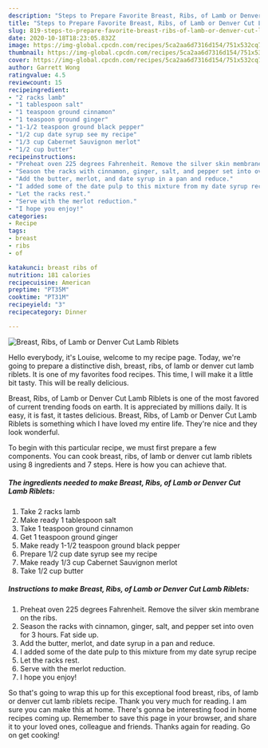 ```yaml
---
description: "Steps to Prepare Favorite Breast, Ribs, of Lamb or Denver Cut Lamb Riblets"
title: "Steps to Prepare Favorite Breast, Ribs, of Lamb or Denver Cut Lamb Riblets"
slug: 819-steps-to-prepare-favorite-breast-ribs-of-lamb-or-denver-cut-lamb-riblets
date: 2020-10-18T18:23:05.832Z
image: https://img-global.cpcdn.com/recipes/5ca2aa6d7316d154/751x532cq70/breast-ribs-of-lamb-or-denver-cut-lamb-riblets-recipe-main-photo.jpg
thumbnail: https://img-global.cpcdn.com/recipes/5ca2aa6d7316d154/751x532cq70/breast-ribs-of-lamb-or-denver-cut-lamb-riblets-recipe-main-photo.jpg
cover: https://img-global.cpcdn.com/recipes/5ca2aa6d7316d154/751x532cq70/breast-ribs-of-lamb-or-denver-cut-lamb-riblets-recipe-main-photo.jpg
author: Garrett Wong
ratingvalue: 4.5
reviewcount: 15
recipeingredient:
- "2 racks lamb"
- "1 tablespoon salt"
- "1 teaspoon ground cinnamon"
- "1 teaspoon ground ginger"
- "1-1/2 teaspoon ground black pepper"
- "1/2 cup date syrup see my recipe"
- "1/3 cup Cabernet Sauvignon merlot"
- "1/2 cup butter"
recipeinstructions:
- "Preheat oven 225 degrees Fahrenheit. Remove the silver skin membrane on the ribs."
- "Season the racks with cinnamon, ginger, salt, and pepper set into oven for 3 hours. Fat side up."
- "Add the butter, merlot, and date syrup in a pan and reduce."
- "I added some of the date pulp to this mixture from my date syrup recipe"
- "Let the racks rest."
- "Serve with the merlot reduction."
- "I hope you enjoy!"
categories:
- Recipe
tags:
- breast
- ribs
- of

katakunci: breast ribs of 
nutrition: 181 calories
recipecuisine: American
preptime: "PT35M"
cooktime: "PT31M"
recipeyield: "3"
recipecategory: Dinner

---
```



![Breast, Ribs, of Lamb or Denver Cut Lamb Riblets](https://img-global.cpcdn.com/recipes/5ca2aa6d7316d154/751x532cq70/breast-ribs-of-lamb-or-denver-cut-lamb-riblets-recipe-main-photo.jpg)

Hello everybody, it's Louise, welcome to my recipe page. Today, we're going to prepare a distinctive dish, breast, ribs, of lamb or denver cut lamb riblets. It is one of my favorites food recipes. This time, I will make it a little bit tasty. This will be really delicious.

Breast, Ribs, of Lamb or Denver Cut Lamb Riblets is one of the most favored of current trending foods on earth. It is appreciated by millions daily. It is easy, it is fast, it tastes delicious. Breast, Ribs, of Lamb or Denver Cut Lamb Riblets is something which I have loved my entire life. They're nice and they look wonderful.




To begin with this particular recipe, we must first prepare a few components. You can cook breast, ribs, of lamb or denver cut lamb riblets using 8 ingredients and 7 steps. Here is how you can achieve that.

<!--inarticleads1-->

##### The ingredients needed to make Breast, Ribs, of Lamb or Denver Cut Lamb Riblets:

1. Take 2 racks lamb
1. Make ready 1 tablespoon salt
1. Take 1 teaspoon ground cinnamon
1. Get 1 teaspoon ground ginger
1. Make ready 1-1/2 teaspoon ground black pepper
1. Prepare 1/2 cup date syrup see my recipe
1. Make ready 1/3 cup Cabernet Sauvignon merlot
1. Take 1/2 cup butter




<!--inarticleads2-->

##### Instructions to make Breast, Ribs, of Lamb or Denver Cut Lamb Riblets:

1. Preheat oven 225 degrees Fahrenheit. Remove the silver skin membrane on the ribs.
1. Season the racks with cinnamon, ginger, salt, and pepper set into oven for 3 hours. Fat side up.
1. Add the butter, merlot, and date syrup in a pan and reduce.
1. I added some of the date pulp to this mixture from my date syrup recipe
1. Let the racks rest.
1. Serve with the merlot reduction.
1. I hope you enjoy!




So that's going to wrap this up for this exceptional food breast, ribs, of lamb or denver cut lamb riblets recipe. Thank you very much for reading. I am sure you can make this at home. There's gonna be interesting food in home recipes coming up. Remember to save this page in your browser, and share it to your loved ones, colleague and friends. Thanks again for reading. Go on get cooking!
